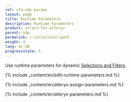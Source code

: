 ```yaml
---
ref: xfa-odp-params
layout: page
title: Runtime Parameters
description: Runtime Parameters
product: xtract-for-alteryx
parent: odp
permalink: /:collection/:path
weight: 4
lang: en_GB
progressstate: 5
---
```


Use runtime parameters for dynamic [Selections and Filters](./odp-define#selections-and-filters).

{% include _content/en/edit-runtime-parameters.md %}

{% include _content/en/alteryx-assign-parameters.md %}

{% include _content/en/alteryx-parameters.md %}